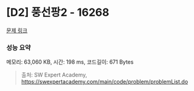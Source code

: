 # [D2] 풍선팡2 - 16268 

[문제 링크](https://swexpertacademy.com/main/code/problem/problemDetail.do?contestProbId=AYYlGU56XOkDFARc) 

### 성능 요약

메모리: 63,060 KB, 시간: 198 ms, 코드길이: 671 Bytes



> 출처: SW Expert Academy, https://swexpertacademy.com/main/code/problem/problemList.do